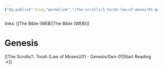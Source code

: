 ```yaml
---
{"dg-publish":true,"permalink":"/the-scrolls/1-torah-law-of-moses/01-genesis/genesis/","tags":["TheScrolls","TorahLawofMoses"]}
---
```




links: [[The Bible (WEB)\|The Bible (WEB)]]
# Genesis

[[The Scrolls/1. Torah (Law of Moses)/01 - Genesis/Gen-01\|Start Reading →]]
